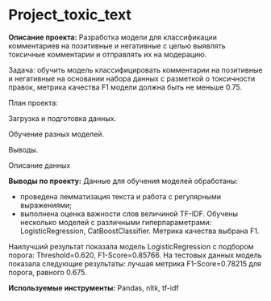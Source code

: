# Project_toxic_text

**Описание проекта:**
Разработка модели для классификации комментариев на позитивные и негативные с целью выявлять токсичные комментарии и отправлять их на модерацию.

Задача: обучить модель классифицировать комментарии на позитивные и негативные на основании набора данных с разметкой о токсичности правок, метрика качества F1 модели должна быть не меньше 0.75.

План проекта:

Загрузка и подготовка данных.

Обучение разных моделей.

Выводы.

Описание данных

**Выводы по проекту:**
Данные для обучения моделей обработаны:

- проведена лемматизация текста и работа с регулярными выражениями;
- выполнена оценка важности слов величиной TF-IDF.
Обучены несколько моделей с различными гиперпараметрами: LogisticRegression, CatBoostClassifier. Метрика качества выбрана F1.

Наилучший результат показала модель LogisticRegression c подбором порога: Threshold=0.620, F1-Score=0.85766. На тестовых данных модель показала следующие результаты: лучшая метрика F1-Score=0.78215 для порога, равного 0.675.


**Используемые инструменты:** Pandas, nltk, tf-idf
